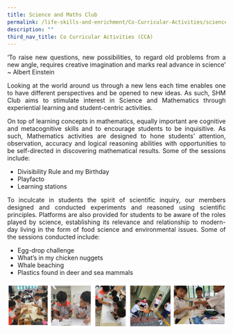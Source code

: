 ```yaml
---
title: Science and Maths Club
permalink: /life-skills-and-enrichment/Co-Curricular-Activities/science-horticulture-math-club/
description: ""
third_nav_title: Co Curricular Activities (CCA)
---
```

<p align="justify">
‘To raise new questions, new possibilities, to regard old problems from a new angle, requires creative imagination and marks real advance in science’ ~ Albert Einstein </p>

  
<p align="justify">
Looking at the world around us through a new lens each time enables one to have different perspectives and be opened to new ideas. As such, SHM Club aims to stimulate interest in Science and Mathematics through experiential learning and student-centric activities. </p>

  
<p align="justify">
On top of learning concepts in mathematics, equally important are cognitive and metacognitive skills and to encourage students to be inquisitive. As such, Mathematics activities are designed to hone students’ attention, observation, accuracy and logical reasoning abilities with opportunities to be self-directed in discovering mathematical results. Some of the sessions include:  </p>

  

* Divisibility Rule and my Birthday 
* Playfacto
* Learning stations 

<p align="justify">
To inculcate in students the spirit of scientific inquiry, our members designed and conducted experiments and reasoned using scientific principles. Platforms are also provided for students to be aware of the roles played by science, establishing its relevance and relationship to modern-day living in the form of food science and environmental issues. Some of the sessions conducted include: </p>

* Egg-drop challenge
* What’s in my chicken nuggets
* Whale beaching 
* Plastics found in deer and sea mammals


![](/images/shmclub.png)